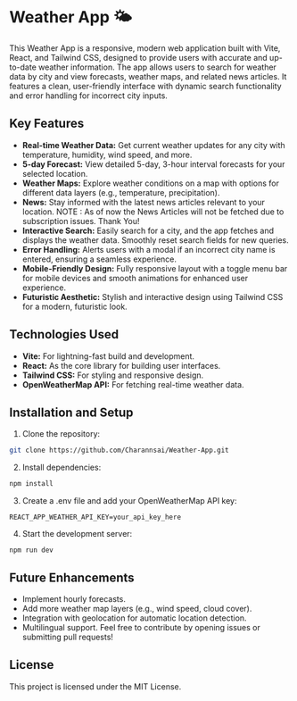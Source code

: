 # **Weather App 🌤️**

This Weather App is a responsive, modern web application built with Vite, React, and Tailwind CSS, designed to provide users with accurate and up-to-date weather information. The app allows users to search for weather data by city and view forecasts, weather maps, and related news articles. It features a clean, user-friendly interface with dynamic search functionality and error handling for incorrect city inputs.

## Key Features
- **Real-time Weather Data:** Get current weather updates for any city with temperature, humidity, wind speed, and more.
- **5-day Forecast:** View detailed 5-day, 3-hour interval forecasts for your selected location.
- **Weather Maps:** Explore weather conditions on a map with options for different data layers (e.g., temperature, precipitation).
- **News:** Stay informed with the latest news articles relevant to your location.
  NOTE : As of now the News Articles will not be fetched due to subscription issues. Thank You! 
- **Interactive Search:** Easily search for a city, and the app fetches and displays the weather data. Smoothly reset search fields for new queries.
- **Error Handling:** Alerts users with a modal if an incorrect city name is entered, ensuring a seamless experience.
- **Mobile-Friendly Design:** Fully responsive layout with a toggle menu bar for mobile devices and smooth animations for enhanced user experience.
- **Futuristic Aesthetic:** Stylish and interactive design using Tailwind CSS for a modern, futuristic look.

## Technologies Used
- **Vite:** For lightning-fast build and development.
- **React:** As the core library for building user interfaces.
- **Tailwind CSS:** For styling and responsive design.
- **OpenWeatherMap API:** For fetching real-time weather data.

## Installation and Setup
1. Clone the repository:
```bash
git clone https://github.com/Charannsai/Weather-App.git
```
2. Install dependencies:
``` bash
npm install
```
3. Create a .env file and add your OpenWeatherMap API key:
```
REACT_APP_WEATHER_API_KEY=your_api_key_here
```
4. Start the development server:
```
npm run dev
```

## Future Enhancements
- Implement hourly forecasts.
- Add more weather map layers (e.g., wind speed, cloud cover).
- Integration with geolocation for automatic location detection.
- Multilingual support.
Feel free to contribute by opening issues or submitting pull requests!


## License
This project is licensed under the MIT License.
